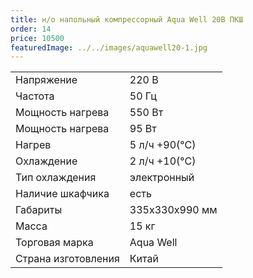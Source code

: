 ```yaml
---
title: н/о напольный компрессорный Aqua Well 20B ПКШ
order: 14
price: 10500
featuredImage: ../../images/aquawell20-1.jpg
---
```


<table>
<tr><td>Напряжение</td><td>220 В</td></tr>
<tr><td>Частота</td><td>50 Гц</td></tr>
<tr><td>Мощность нагрева</td><td>550 Вт</td></tr>
<tr><td>Мощность нагрева</td><td>95 Вт</td></tr>
<tr><td>Нагрев</td><td>5 л/ч +90(°С)</td></tr>
<tr><td>Охлаждение</td><td>2 л/ч +10(°С)</td></tr>
<tr><td>Тип охлаждения</td><td>электронный</td></tr>
<tr><td>Наличие шкафчика</td><td>есть</td></tr>
<tr><td>Габариты</td><td>335х330х990 мм</td></tr>
<tr><td>Масса</td><td>15 кг</td></tr>
<tr><td>Торговая марка</td><td>Aqua Well</td></tr>
<tr><td>Страна изготовления</td><td>Китай</td></tr>
</table>
